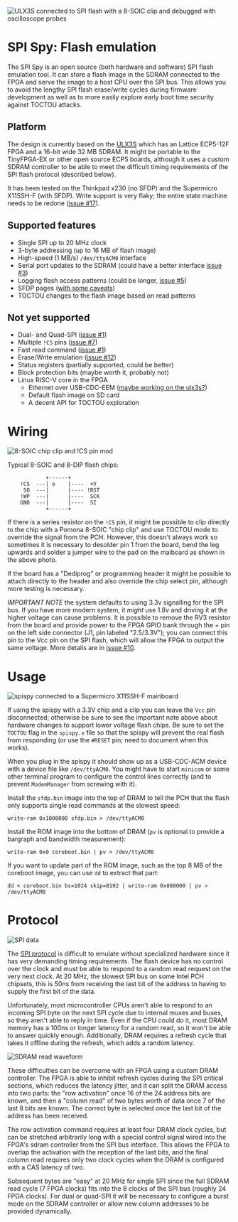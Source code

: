 ![ULX3S connected to SPI flash with a 8-SOIC clip and debugged with oscilloscope probes](images/header.jpg)

# SPI Spy: Flash emulation

The SPI Spy is an open source (both hardware and software)
SPI flash emulation tool.  It can store a flash image in the SDRAM
connected to the FPGA and serve the image to a host CPU over the
SPI bus.  This allows you to avoid the lengthy SPI flash erase/write
cycles during firmware development as well as to more easily explore
early boot time security against TOCTOU attacks.

## Platform
The design is currently based on the [ULX3S](https://radiona.org/ulx3s/)
which has an Lattice ECP5-12F FPGA and a 16-bit wide 32 MB SDRAM. It
might be portable to the TinyFPGA-EX or other open source ECP5 boards,
although it uses a custom SDRAM controller to be able to meet the
difficult timing requirements of the SPI flash protocol (described below).

It has been tested on the Thinkpad x230 (no SFDP) and the
Supermicro X11SSH-F (with SFDP).  Write support is very flaky; the entire
state machine needs to be redone ([issue #17](https://github.com/osresearch/spispy/issues/17)).

## Supported features
* Single SPI up to 20 MHz clock
* 3-byte addressing (up to 16 MB of flash image)
* High-speed (1 MB/s) `/dev/ttyACM0` interface
* Serial port updates to the SDRAM (could have a better interface [issue #3](https://github.com/osresearch/spispy/issues/3))
* Logging flash access patterns (could be longer, [issue #5](https://github.com/osresearch/spispy/issues/5))
* SFDP pages ([with some caveats](https://github.com/osresearch/spispy/issues/9))
* TOCTOU changes to the flash image based on read patterns

## Not yet supported
* Dual- and Quad-SPI ([issue #1](https://github.com/osresearch/spispy/issues/1))
* Multiple `!CS` pins ([issue #7](https://github.com/osresearch/spispy/issues/7))
* Fast read command ([issue #1](https://github.com/osresearch/spispy/issues/1))
* Erase/Write emulation ([issue #12](https://github.com/osresearch/spispy/issues/12))
* Status registers (partially supported, could be better)
* Block protection bits (maybe worth it, probably not)
* Linux RISC-V core in the FPGA
  * Ethernet over USB-CDC-EEM ([maybe working on the ulx3s?](https://github.com/hdl4fpga/hdl4fpga/issues/165#issuecomment-519941110))
  * Default flash image on SD card
  * A decent API for TOCTOU exploration

# Wiring

![8-SOIC chip clip and !CS pin mod](images/clip.jpg)

Typical 8-SOIC and 8-DIP flash chips:

```
            +------+
    !CS  ---| o    |----  +V
     SO  ---|      |---- !RST
    !WP  ---|      |----  SCK
    GND  ---|      |----  SI
            +------+
```

If there is a series resistor on the `!CS` pin, it might be possible to clip
directly to the chip with a Pomona 8-SOIC "chip clip" and use TOCTOU mode to
override the signal from the PCH.  However, this doesn't always work so sometimes
it is necessary to desolder pin 1 from the board, bend the leg upwards and solder
a jumper wire to the pad on the maiboard as shown in the above photo.

If the board has a "Dediprog" or programming header it might be possible to attach
directly to the header and also override the chip select pin, although more
testing is necessary.

*IMPORTANT NOTE* the system defaults to using 3.3v signalling for the SPI bus.
If you have more modern system, it _might_ use 1.8v and driving it at the higher
voltage can cause problems.  It is possible to remove the RV3 resistor from the
board and provide power to the FPGA GPIO bank through the + pin on the left side
connector (J1, pin labeled "2.5/3.3V"); you can connect this pin to the Vcc pin
on the SPI flash, which will allow the FPGA to output the same voltage.
More details are in [issue #10](https://github.com/osresearch/spispy/issues/10).

# Usage
![spispy connected to a Supermicro X11SSH-F mainboard](images/mainboard.jpg)

If using the spispy with a 3.3V chip and a clip you can leave the `Vcc` pin
disconnected; otherwise be sure to see the important note above about
hardware changes to support lower voltage flash chips.
Be sure to set the `TOCTOU` flag in the `spispy.v` file so that the spispy will
prevent the real flash from responding (or use the `#RESET` pin; need to
document when this works).

When you plug in the spispy it should show up as a USB-CDC-ACM device with
a device file like `/dev/ttyACM0`.  You might have to start `minicom` or some
other terminal program to configure the control lines correctly (and to prevent
`ModemManager` from screwing with it).

Install the `sfdp.bin` image into the top of DRAM to tell the PCH that the flash
only supports single read commands at the slowest speed:
```
write-ram 0x1000000 sfdp.bin > /dev/ttyACM0
```

Install the ROM image into the bottom of DRAM (`pv` is optional to provide a bargraph
and bandwidth measurement):
```
write-ram 0x0 coreboot.bin | pv > /dev/ttyACM0
```

If you want to update part of the ROM image, such as the top 8 MB of the coreboot image,
you can use `dd` to extract that part:
```
dd < coreboot.bin bs=1024 skip=8192 | write-ram 0x800000 | pv > /dev/ttyACM0
```

# Protocol
![SPI data](images/data.jpg)

The [SPI protocol](https://www.winbond.com/resource-files/w25q256fv_revg1_120214_qpi_website_rev_g.pdf)
is difficult to emulate without specialized hardware
since it has very demanding timing requirements.  The flash device
has no control over the clock and must be able to respond to a random
read request on the very next clock.  At 20 MHz, the slowest SPI bus
on some Intel PCH chipsets, this is 50ns from receiving the last bit of
the address to having to supply the first bit of the data.

Unfortunately, most microcontroller CPUs aren't able to respond to an
incoming SPI byte on the next SPI cycle due to internal muxes and buses,
so they aren't able to reply in time.  Even if the CPU could do it,
most DRAM memory has a 100ns or longer latency for a random read, so
it won't be able to answer quickly enough.  Additionally, DRAM requires
a refresh cycle that takes it offline during the refresh, which adds a
random latency.

![SDRAM read waveform](images/dram-read.png)

These difficulties can be overcome with an FPGA using a custom DRAM
controller.  The FPGA is able to inhibit refresh cycles during the SPI
critical sections, which reduces the latency jitter, and it can split
the DRAM access into two parts: the "row activation" once 16 of the
24 address bits are known, and then a "column read" of two bytes worth 
of data once 7 of the last 8 bits are known.  The correct byte is selected
once the last bit of the address has been received.

The row activation command requires at least four DRAM clock cycles,
but can be stretched arbitrarily long with a special control signal wired
into the FPGA's sdram controller from the SPI bus interface.  This allows
the FPGA to overlap the activation with the reception of the last bits,
and the final column read requires only two clock cycles when the DRAM
is configured with a CAS latency of two.

Subsequent bytes are "easy" at 20 MHz for single SPI since the full
SDRAM read cycle (7 FPGA clocks) fits into the 8 clocks of the SPI bus
(roughly 24 FPGA clocks). For dual or quad-SPI it will be necessary
to configure a burst mode on the SDRAM controller or allow new column
addresses to be provided dynamically.
